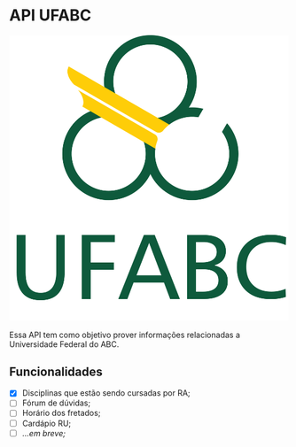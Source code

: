 # API UFABC

![Logo UFABC](docs/logo-ufabc.png)

Essa API tem como objetivo prover informações relacionadas a Universidade Federal do ABC.

## Funcionalidades
- [x] Disciplinas que estão sendo cursadas por RA;
- [ ] Fórum de dúvidas;
- [ ] Horário dos fretados;
- [ ] Cardápio RU;
- [ ] *...em breve;*
